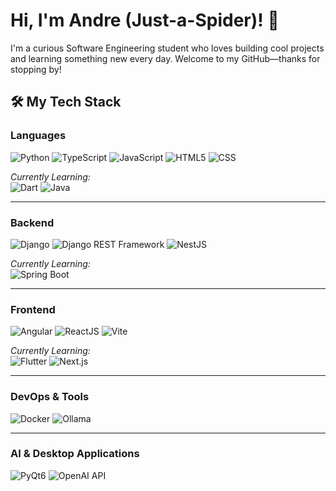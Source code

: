 # Hi, I'm Andre (Just-a-Spider)! 👋

I'm a curious Software Engineering student who loves building cool projects and learning something new every day. Welcome to my GitHub—thanks for stopping by!

## 🛠️ My Tech Stack

### Languages
![Python](https://img.shields.io/badge/Python-3776AB?style=for-the-badge&logo=python&logoColor=white)
![TypeScript](https://img.shields.io/badge/TypeScript-3178C6?style=for-the-badge&logo=typescript&logoColor=white)
![JavaScript](https://img.shields.io/badge/JavaScript-F7DF1E?style=for-the-badge&logo=javascript&logoColor=black)
![HTML5](https://img.shields.io/badge/HTML5-E34F26?style=for-the-badge&logo=html5&logoColor=white)
![CSS](https://img.shields.io/badge/CSS-264de4?style=for-the-badge&logo=css3&logoColor=white)

*Currently Learning:*  
![Dart](https://img.shields.io/badge/Dart-0175C2?style=for-the-badge&logo=dart&logoColor=white)
![Java](https://img.shields.io/badge/Java-ED8B00?style=for-the-badge&logo=openjdk&logoColor=white)

---

### Backend
![Django](https://img.shields.io/badge/Django-092E20?style=for-the-badge&logo=django&logoColor=white)
![Django REST Framework](https://img.shields.io/badge/Django%20REST%20Framework-092E20?style=for-the-badge&logo=django&logoColor=white)
![NestJS](https://img.shields.io/badge/NestJS-E0234E?style=for-the-badge&logo=nestjs&logoColor=white)

*Currently Learning:*  
![Spring Boot](https://img.shields.io/badge/Spring%20Boot-6DB33F?style=for-the-badge&logo=spring-boot&logoColor=white)

---

### Frontend
![Angular](https://img.shields.io/badge/Angular-DD0031?style=for-the-badge&logo=angular&logoColor=white)
![ReactJS](https://img.shields.io/badge/ReactJs-61DAFB?style=for-the-badge&logo=react&logoColor=white)
![Vite](https://img.shields.io/badge/Vite-646CFF?style=for-the-badge&logo=vite&logoColor=white)

*Currently Learning:*  
![Flutter](https://img.shields.io/badge/Flutter-02569B?style=for-the-badge&logo=flutter&logoColor=white)
![Next.js](https://img.shields.io/badge/Next.js-000000?style=for-the-badge&logo=next.js&logoColor=white)

---

### DevOps & Tools
![Docker](https://img.shields.io/badge/Docker-2496ED?style=for-the-badge&logo=docker&logoColor=white)
![Ollama](https://img.shields.io/badge/Ollama-000?style=for-the-badge)

---

### AI & Desktop Applications
![PyQt6](https://img.shields.io/badge/PyQt6-41CD52?style=for-the-badge)
![OpenAI API](https://img.shields.io/badge/OpenAI_API-412991?style=for-the-badge)
<!--
## 📂 Featured Projects

- **[Estructura-De-Datos-Class-Page](https://github.com/Just-a-Spider/Estructura-De-Datos-Class-Page):**  
  A compendium of data structure exercises developed independently.

- **[EventosUDH](https://github.com/Just-a-Spider/EventosUDH):**  
  A project to manage and participate in diverse events at the Universidad de Huánuco.

- **[Gestion_Silabos](https://github.com/Just-a-Spider/Gestion_Silabos):**  
  A simple syllabus management system built with TypeScript.

- **[Proyecto-Ingenieria-de-Sistemas](https://github.com/Just-a-Spider/Proyecto-Ingenieria-de-Sistemas):**  
  Repository for my final year project.

- **[AI_Assistant_For_Class](https://github.com/Just-a-Spider/AI_Assistant_For_Class):**  
  A local AI assistant built using PyQt6 and the OpenAI API.

- **Ollama Experiment:**  
  A small project where I explored Ollama to integrate AI functionalities into my workflow.

## 📫 Let's Connect

- [GitHub](https://github.com/Just-a-Spider)
- Feel free to reach out if you'd like to collaborate or just talk tech!

## ⚡ GitHub Stats

![GitHub Stats](https://github-readme-stats.vercel.app/api?username=Just-a-Spider&show_icons=true&theme=radical)
-->

<!-- You can also add other sections like a visitors counter, language stats, or links to your blog if you have one. -->
